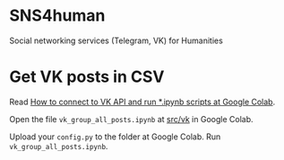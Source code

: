 # SNS4human
Social networking services (Telegram, VK) for Humanities

# Get VK posts in CSV

Read [How to connect to VK API and run *.ipynb scripts at Google Colab](https://github.com/componavt/sns4human/tree/main/src/vk#how-to-connect-to-vk-api-and-run-ipynb-scripts-at-google-colab).

Open the file `vk_group_all_posts.ipynb` at [src/vk]([https://dev.vk.com](https://github.com/componavt/sns4human/tree/main/src/vk)) in Google Colab. 

Upload your `config.py` to the folder at Google Colab. Run `vk_group_all_posts.ipynb`.


 
